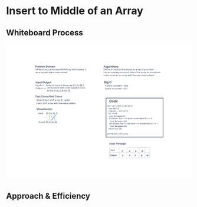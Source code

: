 # Insert to Middle of an Array
<!-- Description of the challenge -->

## Whiteboard Process
<!-- Embedded whiteboard image -->
![Whiteboard Image](./array_insert_shift.png)
## Approach & Efficiency
<!-- What approach did you take? Discuss Why. What is the Big O space/time for this approach? -->

